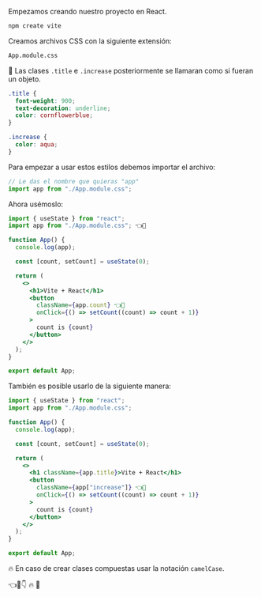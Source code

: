 Empezamos creando nuestro proyecto en React.

```bash
npm create vite
```

Creamos archivos CSS con la siguiente extensión:

```bash
App.module.css
```

📌 Las clases `.title` e `.increase` posteriormente se llamaran como si fueran un objeto.

```css
.title {
  font-weight: 900;
  text-decoration: underline;
  color: cornflowerblue;
}

.increase {
  color: aqua;
}
```

Para empezar a usar estos estilos debemos importar el archivo:

```jsx
// Le das el nombre que quieras "app"
import app from "./App.module.css";
```

Ahora usémoslo:

```jsx
import { useState } from "react";
import app from "./App.module.css"; 👈👀

function App() {
  console.log(app);

  const [count, setCount] = useState(0);

  return (
    <>
      <h1>Vite + React</h1>
      <button
        className={app.count} 👈👀
        onClick={() => setCount((count) => count + 1)}
      >
        count is {count}
      </button>
    </>
  );
}

export default App;
```

También es posible usarlo de la siguiente manera:

```jsx
import { useState } from "react";
import app from "./App.module.css";

function App() {
  console.log(app);

  const [count, setCount] = useState(0);

  return (
    <>
      <h1 className={app.title}>Vite + React</h1>
      <button
        className={app["increase"]} 👈👀
        onClick={() => setCount((count) => count + 1)}
      >
        count is {count}
      </button>
    </>
  );
}

export default App;
```

🔥 En caso de crear clases compuestas usar la notación `camelCase`.



👈👀👇
🔥
📌